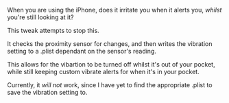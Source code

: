 When you are using the iPhone, does it irritate you when it alerts you, *whilst* you're still looking at it? 

This tweak attempts to stop this.

It checks the proximity sensor for changes, and then writes the vibration setting to a .plist dependant on the 
sensor's reading.

This allows for the vibartion to be turned off whilst it's out of your pocket, while still keeping custom vibrate
alerts for when it's in your pocket.

Currently, it *will* *not* work, since I have yet to find the appropriate .plist to save the vibration setting to.